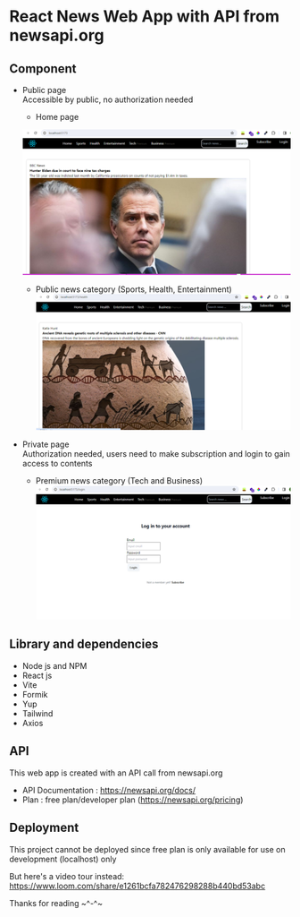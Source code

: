 # React News Web App with API from newsapi.org   

## Component  

- Public page  
Accessible by public, no authorization needed  
  - Home page  

  ![Home](src/assets/home.png)  

  - Public news category  (Sports, Health, Entertainment)  
  ![Public](src/assets/health.png)  

- Private page  
Authorization needed, users need to make subscription and login to gain access to contents     
  - Premium news category (Tech and Business)    
  ![Premium](src/assets/non-login.png)  

## Library and dependencies  

- Node js and NPM  
- React js  
- Vite  
- Formik  
- Yup  
- Tailwind  
- Axios  

## API  
This web app is created with an API call from newsapi.org  
- API Documentation : https://newsapi.org/docs/  
- Plan : free plan/developer plan (https://newsapi.org/pricing)  

## Deployment  

This project cannot be deployed since free plan is only available for use on development (localhost) only  

But here's a video tour instead:  
https://www.loom.com/share/e1261bcfa782476298288b440bd53abc  


Thanks for reading ~^-^~